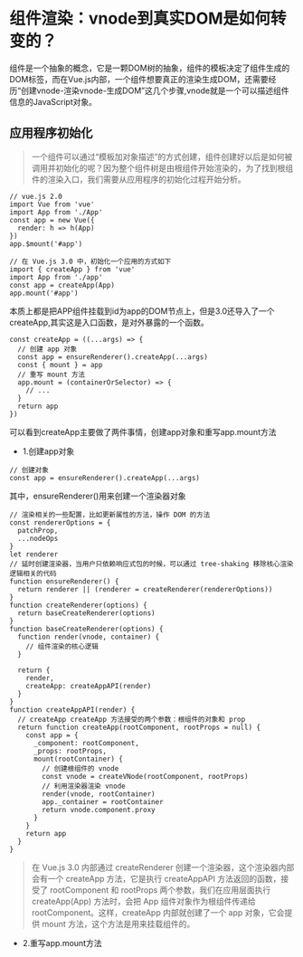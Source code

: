 # 组件渲染：vnode到真实DOM是如何转变的？

组件是一个抽象的概念，它是一颗DOM树的抽象，组件的模板决定了组件生成的DOM标签，而在Vue.js内部，一个组件想要真正的渲染生成DOM，还需要经历“创建vnode-渲染vnode-生成DOM”这几个步骤,vnode就是一个可以描述组件信息的JavaScript对象。

## 应用程序初始化

> 一个组件可以通过“模板加对象描述”的方式创建，组件创建好以后是如何被调用并初始化的呢？因为整个组件树是由根组件开始渲染的，为了找到根组件的渲染入口，我们需要从应用程序的初始化过程开始分析。

```
// vue.js 2.0
import Vue from 'vue'
import App from './App'
const app = new Vue({
  render: h => h(App)
})
app.$mount('#app')

// 在 Vue.js 3.0 中，初始化一个应用的方式如下
import { createApp } from 'vue'
import App from './app'
const app = createApp(App)
app.mount('#app')
```

本质上都是把APP组件挂载到id为app的DOM节点上，但是3.0还导入了一个createApp,其实这是入口函数，是对外暴露的一个函数。
```
const createApp = ((...args) => {
  // 创建 app 对象
  const app = ensureRenderer().createApp(...args)
  const { mount } = app
  // 重写 mount 方法
  app.mount = (containerOrSelector) => {
    // ...
  }
  return app
})
```
可以看到createApp主要做了两件事情，创建app对象和重写app.mount方法
- 1.创建app对象
```
// 创建对象
const app = ensureRenderer().createApp(...args)
```
其中，ensureRenderer()用来创建一个渲染器对象
```
// 渲染相关的一些配置，比如更新属性的方法，操作 DOM 的方法
const rendererOptions = {
  patchProp,
  ...nodeOps
}
let renderer
// 延时创建渲染器，当用户只依赖响应式包的时候，可以通过 tree-shaking 移除核心渲染逻辑相关的代码
function ensureRenderer() {
  return renderer || (renderer = createRenderer(rendererOptions))
}
function createRenderer(options) {
  return baseCreateRenderer(options)
}
function baseCreateRenderer(options) {
  function render(vnode, container) {
    // 组件渲染的核心逻辑
  }

  return {
    render,
    createApp: createAppAPI(render)
  }
}
function createAppAPI(render) {
  // createApp createApp 方法接受的两个参数：根组件的对象和 prop
  return function createApp(rootComponent, rootProps = null) {
    const app = {
      _component: rootComponent,
      _props: rootProps,
      mount(rootContainer) {
        // 创建根组件的 vnode
        const vnode = createVNode(rootComponent, rootProps)
        // 利用渲染器渲染 vnode
        render(vnode, rootContainer)
        app._container = rootContainer
        return vnode.component.proxy
      }
    }
    return app
  }
}
```
> 在 Vue.js 3.0 内部通过 createRenderer 创建一个渲染器，这个渲染器内部会有一个 createApp 方法，它是执行 createAppAPI 方法返回的函数，接受了 rootComponent 和 rootProps 两个参数，我们在应用层面执行 createApp(App) 方法时，会把 App 组件对象作为根组件传递给 rootComponent。这样，createApp 内部就创建了一个 app 对象，它会提供 mount 方法，这个方法是用来挂载组件的。

- 2.重写app.mount方法